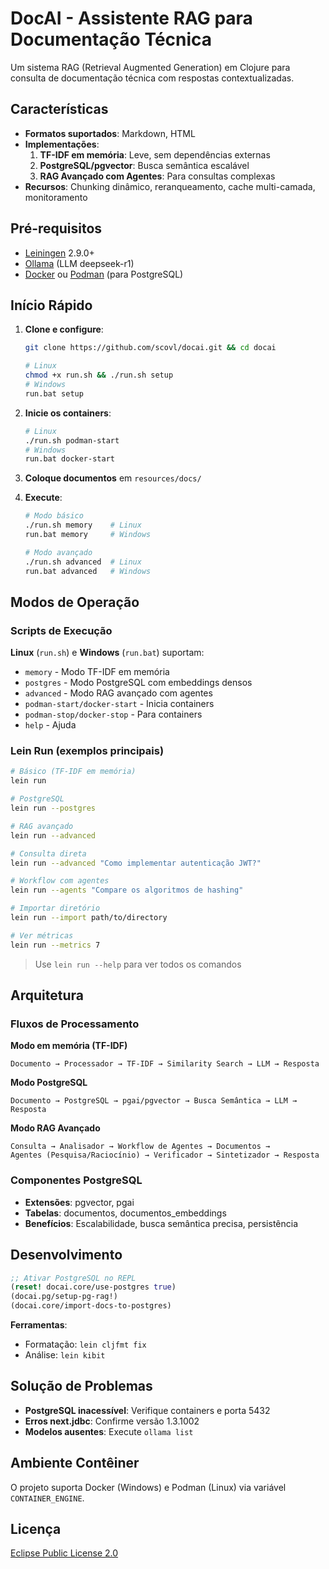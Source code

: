 # DocAI - Assistente RAG para Documentação Técnica

Um sistema RAG (Retrieval Augmented Generation) em Clojure para consulta de documentação técnica com respostas contextualizadas.

## Características

- **Formatos suportados**: Markdown, HTML
- **Implementações**:
  1. **TF-IDF em memória**: Leve, sem dependências externas
  2. **PostgreSQL/pgvector**: Busca semântica escalável
  3. **RAG Avançado com Agentes**: Para consultas complexas
- **Recursos**: Chunking dinâmico, reranqueamento, cache multi-camada, monitoramento

## Pré-requisitos

- [Leiningen](https://leiningen.org/) 2.9.0+
- [Ollama](https://ollama.com/) (LLM deepseek-r1)
- [Docker](https://www.docker.com/) ou [Podman](https://podman.io/) (para PostgreSQL)

## Início Rápido

1. **Clone e configure**:
   ```bash
   git clone https://github.com/scovl/docai.git && cd docai
   
   # Linux
   chmod +x run.sh && ./run.sh setup
   # Windows
   run.bat setup
   ```

2. **Inicie os containers**:
   ```bash
   # Linux
   ./run.sh podman-start
   # Windows
   run.bat docker-start
   ```

3. **Coloque documentos** em `resources/docs/`

4. **Execute**:
   ```bash
   # Modo básico
   ./run.sh memory    # Linux
   run.bat memory     # Windows
   
   # Modo avançado
   ./run.sh advanced  # Linux
   run.bat advanced   # Windows
   ```

## Modos de Operação

### Scripts de Execução

**Linux** (`run.sh`) e **Windows** (`run.bat`) suportam:
- `memory` - Modo TF-IDF em memória
- `postgres` - Modo PostgreSQL com embeddings densos
- `advanced` - Modo RAG avançado com agentes
- `podman-start/docker-start` - Inicia containers
- `podman-stop/docker-stop` - Para containers
- `help` - Ajuda

### Lein Run (exemplos principais)

```bash
# Básico (TF-IDF em memória)
lein run

# PostgreSQL
lein run --postgres

# RAG avançado
lein run --advanced

# Consulta direta
lein run --advanced "Como implementar autenticação JWT?"

# Workflow com agentes
lein run --agents "Compare os algoritmos de hashing"

# Importar diretório
lein run --import path/to/directory

# Ver métricas
lein run --metrics 7
```

> Use `lein run --help` para ver todos os comandos

## Arquitetura

### Fluxos de Processamento

**Modo em memória (TF-IDF)**
```
Documento → Processador → TF-IDF → Similarity Search → LLM → Resposta
```

**Modo PostgreSQL**
```
Documento → PostgreSQL → pgai/pgvector → Busca Semântica → LLM → Resposta
```

**Modo RAG Avançado**
```
Consulta → Analisador → Workflow de Agentes → Documentos → 
Agentes (Pesquisa/Raciocínio) → Verificador → Sintetizador → Resposta
```

### Componentes PostgreSQL

- **Extensões**: pgvector, pgai
- **Tabelas**: documentos, documentos_embeddings
- **Benefícios**: Escalabilidade, busca semântica precisa, persistência

## Desenvolvimento

```clojure
;; Ativar PostgreSQL no REPL
(reset! docai.core/use-postgres true)
(docai.pg/setup-pg-rag!)
(docai.core/import-docs-to-postgres)
```

**Ferramentas**: 
- Formatação: `lein cljfmt fix`
- Análise: `lein kibit`

## Solução de Problemas

- **PostgreSQL inacessível**: Verifique containers e porta 5432
- **Erros next.jdbc**: Confirme versão 1.3.1002
- **Modelos ausentes**: Execute `ollama list`

## Ambiente Contêiner

O projeto suporta Docker (Windows) e Podman (Linux) via variável `CONTAINER_ENGINE`.

## Licença

[Eclipse Public License 2.0](https://www.eclipse.org/legal/epl-2.0/)
